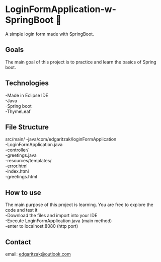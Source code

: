 # LoginFormApplication-w-SpringBoot 🍃
A simple login form made with SpringBoot.

## Goals
The main goal of this project is to practice and learn the basics of Spring boot.

## Technologies
-Made in Eclipse IDE</br>
  -Java</br>
  -Spring boot</br>
  -ThymeLeaf

## File Structure
src/main/
    -java/com/edgaritzak/loginFormApplication</br>
        -LoginFormApplication.java</br>
        -controller/</br>
            -greetings.java</br>
    -resources/templates/</br>
        -error.html</br>
        -index.html</br>
        -greetings.html

## How to use
The main purpose of this project is learning. You are free to explore the code and test it</br>
  -Download the files and import into your IDE</br>
  -Execute LoginFormApplication.java (main method)</br>
  -enter to localhost:8080 (http port)

## Contact
email: edgaritzak@outlook.com
